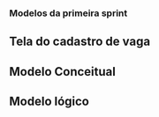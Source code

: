 ### Modelos da primeira sprint

## Tela do cadastro de vaga 

## Modelo Conceitual

## Modelo lógico